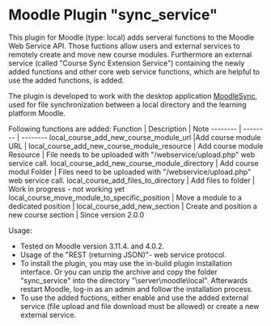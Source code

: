 # Moodle Plugin "sync_service"
This plugin for Moodle (type: local) adds serveral functions to the Moodle Web Service API.
Those fuctions allow users and external services to remotely create and move new course modules.
Furthermore an external service (called "Course Sync Extension Service") containing the newly added functions and other core web service functions, which are helpful to use the added functions, is added.

The plugin is developed to work with the desktop application [MoodleSync](https://github.com/MoodleSync/sync-plugin), used for file synchronization between a local directory and the learning platform Moodle.

Following functions are added:
Function | Description | Note
-------- | -------- | --------
local_course_add_new_course_module_url |Add course module URL |
local_course_add_new_course_module_resource | Add course module Resource | File needs to be uploaded with "/webservice/upload.php" web service call.
local_course_add_new_course_module_directory | Add course modul Folder | Files need to be uploaded with "/webservice/upload.php" web service call.
local_course_add_files_to_directory | Add files to folder | Work in progress - not working yet
local_course_move_module_to_specific_position | Move a module to a dedicated position |
local_course_add_new_section | Create and position a new course section | Since version 2.0.0

Usage:  
* Tested on Moodle version 3.11.4. and 4.0.2. 
* Usage of the "REST (returning JSON)"- web service protocol.
* To install the plugin, you may use the in-build plugin installation interface. Or you can unzip the archive and copy the folder "sync_service" into the directory "\server\moodle\local". Afterwards restart Moodle, log-in as an admin and follow the installation process.
* To use the added fuctions, either enable and use the added external service (file upload and file download must be allowed) or create a new external service.
